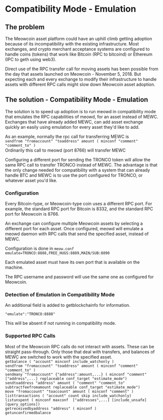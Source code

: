 # Compatibility Mode - Emulation

## The problem
The Meowcoin asset platform could have an uphill climb getting adoption because of its incompatibility with the existing infrastructure.  Most exchanges, and crypto merchant acceptance systems are configured to handle coins (tokens) that work like Bitcoin (RPC to bitcoind) or Ethereum (IPC to geth using web3).

Direct use of the RPC transfer call for moving assets has been possible from the day that assets launched on Meowcoin - November 5, 2018.  But expecting each and every exchange to modify their infrastructure to handle assets with different RPC calls might slow down Meowcoin asset adoption.

## The solution - Compatibility Mode - Emulation
The solution is to speed up adoption is to run meowd in compatibility mode that emulates the RPC capabilities of meowd, for an asset instead of MEWC.  Exchanges that have already added MEWC, can add asset exchange quickly an easily using emulation for every asset they'd like to add.

As an example, normally the rpc call for transferring MEWC is   
```sendfrom "fromaccount" "toaddress" amount ( minconf "comment" "comment_to" )```   
Ordinarily this call to meowd (port 8766) will transfer MEWC

Configuring a different port for sending the TRONCO token will allow the same RPC call to transfer TRONCO instead of MEWC.  The advantage is that the only change needed for compatibility with a system that can already handle BTC and MEWC is to use the port configured for TRONCO, or whatever asset you'd like.

### Configuration
Every Bitcoin-type, or Meowcoin-type coin uses a different RPC port.  For example, the standard RPC port for Bitcoin is 8332, and the standard RPC port for Meowcoin is 8766.

An exchange can configure multiple Meowcoin assets by selecting a different port for each asset.  Once configured, meowd will emulate a meowd daemon with RPC calls that send the specified asset, instead of MEWC.

Configuration is done in ```meow.conf```  
```emulate=TRONCO:8888,FREE_HUGS:8889,MAIN/SUB:8890```

Each emulated asset must have its own port that is available on the machine.

The RPC username and password will use the same one as configured for Meowcoin.

### Detection of Emulation in Compatibility Mode
An additional field is added to getblockchainfo for information. 

```"emulate":"TRONCO:8888"```

This will be absent if not running in compatibility mode.

### Supported RPC Calls

Most of the Meowcoin RPC calls do not interact with assets.  These can be straight pass-through.  Only those that deal with transfers, and balances of MEWC are switched to work with the specified asset.  
```getbalance ( "account" minconf include_watchonly )```  
```sendfrom "fromaccount" "toaddress" amount ( minconf "comment" "comment_to" )```    
```sendmany "fromaccount" {"address":amount,...} ( minconf "comment" ["address",...] replaceable conf_target "estimate_mode")```  
```sendtoaddress "address" amount ( "comment" "comment_to" subtractfeefromamount replaceable conf_target "estimate_mode")```  
```move "fromaccount" "toaccount" amount ( minconf "comment" )```  
```listtransactions ( "account" count skip include_watchonly)```  
```listunspent ( minconf maxconf  ["addresses",...] [include_unsafe] [query_options])```  
```getreceivedbyaddress "address" ( minconf )```  
```getunconfirmedbalance```  


